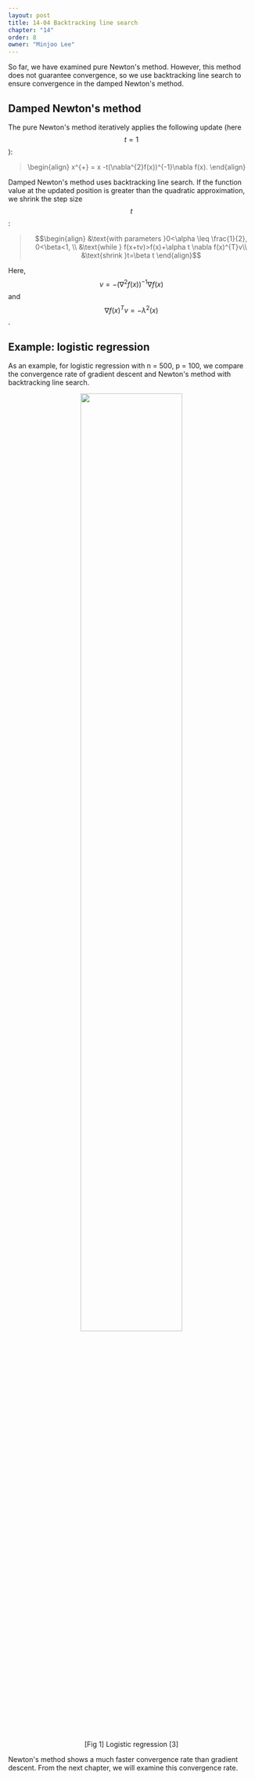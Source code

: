 ```yaml
---
layout: post
title: 14-04 Backtracking line search
chapter: "14"
order: 8
owner: "Minjoo Lee"
---
```

<script type="text/x-mathjax-config">
MathJax.Hub.Config({
    displayAlign: "center"
});
</script>

So far, we have examined pure Newton's method. However, this method does not guarantee convergence, so we use backtracking line search to ensure convergence in the damped Newton's method.

## Damped Newton's method
The pure Newton's method iteratively applies the following update (here $$t=1$$):

>\begin{align}
>x^{+} = x -t(\nabla^{2}f(x))^{-1}\nabla f(x).
>\end{align}

Damped Newton's method uses backtracking line search. If the function value at the updated position is greater than the quadratic approximation, we shrink the step size $$t$$:

>$$\begin{align}
>&\text{with parameters }0<\alpha \leq \frac{1}{2}, 0<\beta<1, \\
>&\text{while } f(x+tv)>f(x)+\alpha t \nabla f(x)^{T}v\\
>&\text{shrink }t=\beta t
>\end{align}$$

Here, $$v=-(\nabla^{2}f(x))^{-1}\nabla f(x)$$ and $$\nabla f(x)^{T}v = -\lambda^{2}(x)$$.

## Example: logistic regression
As an example, for logistic regression with n = 500, p = 100, we compare the convergence rate of gradient descent and Newton's method with backtracking line search.

<figure class="image" style="align: center;">
<p align="center">
 <img src="{{ site.baseurl }}/img/chapter_img/chapter14/2.jpeg" alt="" width="70%" height="70%">
 <figcaption style="text-align: center;">[Fig 1] Logistic regression [3]</figcaption>
</p>
</figure>


Newton's method shows a much faster convergence rate than gradient descent. From the next chapter, we will examine this convergence rate.
